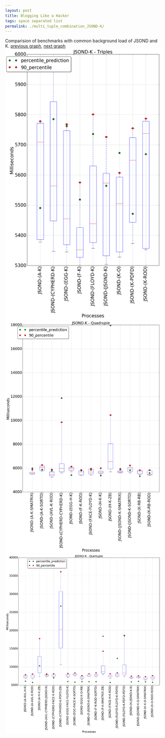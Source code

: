 ```yaml
---
layout: post
title: Blogging Like a Hacker
tags: space separated list
permalink: ./multi_tuple_combination_JSOND-K/
---
```


Comparision of benchmarks with common background load of JSOND and K.
[previous graph](./multi_tuple_combination_JSOND-JSOND/), [next graph](./multi_tuple_combination_JSOND-O/)
<img src="./images/triple/JSOND/JSOND-K_box.png" alt="graph figure"><img src="./images/quadruple/JSOND/JSOND-K_box.png" alt="graph figure"><img src="./images/quintuple/JSOND/JSOND-K_box.png" alt="graph figure">